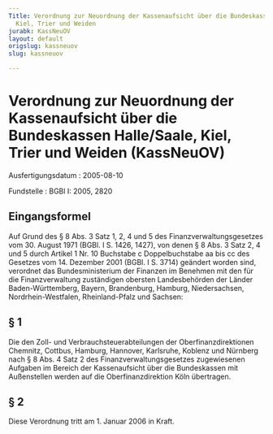 ```yaml
---
Title: Verordnung zur Neuordnung der Kassenaufsicht über die Bundeskassen Halle/Saale,
  Kiel, Trier und Weiden
jurabk: KassNeuOV
layout: default
origslug: kassneuov
slug: kassneuov

---
```


# Verordnung zur Neuordnung der Kassenaufsicht über die Bundeskassen Halle/Saale, Kiel, Trier und Weiden (KassNeuOV)

Ausfertigungsdatum
:   2005-08-10

Fundstelle
:   BGBl I: 2005, 2820



## Eingangsformel

Auf Grund des § 8 Abs. 3 Satz 1, 2, 4 und 5 des Finanzverwaltungsgesetzes vom 30. August 1971 (BGBl. I S. 1426, 1427), von denen § 8 Abs. 3 Satz 2, 4 und 5 durch Artikel 1 Nr. 10 Buchstabe c Doppelbuchstabe aa bis cc des Gesetzes vom 14. Dezember 2001 (BGBl. I S. 3714) geändert worden sind, verordnet das Bundesministerium der Finanzen im Benehmen mit den für die Finanzverwaltung zuständigen obersten Landesbehörden der Länder Baden-Württemberg, Bayern, Brandenburg, Hamburg, Niedersachsen, Nordrhein-Westfalen, Rheinland-Pfalz und Sachsen:


## § 1

Die den Zoll- und Verbrauchsteuerabteilungen der Oberfinanzdirektionen Chemnitz, Cottbus, Hamburg, Hannover, Karlsruhe, Koblenz und Nürnberg nach § 8 Abs. 4 Satz 2 des Finanzverwaltungsgesetzes zugewiesenen Aufgaben im Bereich der Kassenaufsicht über die Bundeskassen mit Außenstellen werden auf die Oberfinanzdirektion Köln übertragen.


## § 2

Diese Verordnung tritt am 1. Januar 2006 in Kraft.

